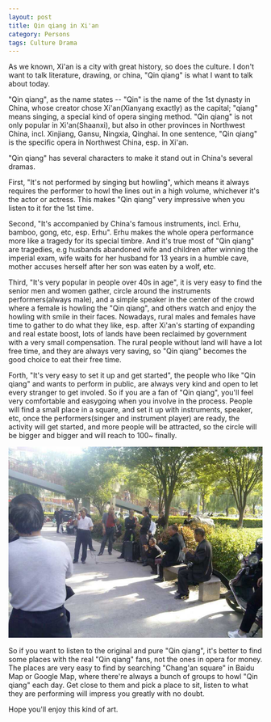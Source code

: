 ```yaml
---
layout: post
title: Qin qiang in Xi'an
category: Persons
tags: Culture Drama 
---
```


As we known, Xi'an is a city with great history, so does the culture.
I don't want to talk literature, drawing, or china, "Qin qiang" is what
I want to talk about today.

"Qin qiang", as the name states -- "Qin" is the name of the 1st dynasty in China,
whose creator chose Xi'an(Xianyang exactly) as the capital; "qiang" means singing,
a special kind of opera singing method. "Qin qiang" is not only popular in Xi'an(Shaanxi),
but also in other provinces in Northwest China, incl. Xinjiang, Gansu, Ningxia, Qinghai.
In one sentence, "Qin qiang" is the specific opera in Northwest China, esp. in Xi'an.

"Qin qiang" has several characters to make it stand out in China's several dramas.

First, "It's not performed by singing but howling", which means it always requires the performer
to howl the lines out in a high volume, whichever it's the actor or actress. This makes "Qin qiang"
very impressive when you listen to it for the 1st time.

Second, "It's accompanied by China's famous instruments, incl. Erhu, bamboo, gong, etc, esp. Erhu". 
Erhu makes the whole opera performance more like a tragedy for its special timbre. And it's true most
of "Qin qiang" are tragedies, e.g husbands abandoned wife and children after winning the imperial
exam, wife waits for her husband for 13 years in a humble cave, mother accuses herself after her son was
eaten by a wolf, etc.

Third, "It's very popular in people over 40s in age", it is very easy to find the senior men and women gather, 
circle around the instruments performers(always male), and a simple speaker in the center of the crowd where
a female is howling the "Qin qiang", and others watch and enjoy the howling with smile in their faces. Nowadays,
rural males and females have time to gather to do what they like, esp. after Xi'an's starting of expanding and real
estate boost, lots of lands have been reclaimed by government with a very small compensation. The rural people without land will
have a lot free time, and they are always very saving, so "Qin qiang" becomes the good choice to eat their free time.

Forth, "It's very easy to set it up and get started", the people who like "Qin qiang" and wants to perform in public, are
always very kind and open to let every stranger to get involed. So if you are a fan of "Qin qiang", you'll feel very
comfortable and easygoing when you involve in the process. People will find a small place in a square, and set it up with
instruments, speaker, etc, once the performers(singer and instrument player) are ready, the activity will get started, and
more people will be attracted, so the circle will be bigger and bigger and will reach to 100~ finally. 

![qinqiang](/assets/images/qinqiang.jpg)

So if you want to listen to the original and pure "Qin qiang", it's better to find some places with the real "Qin qiang" fans,
not the ones in opera for money. The places are very easy to find by searching "Chang'an square" in Baidu Map or Google Map, where
there're always a bunch of groups to howl "Qin qiang" each day. Get close to them and pick a place to sit, listen to what they
are performing will impress you greatly with no doubt.

Hope you'll enjoy this kind of art.
